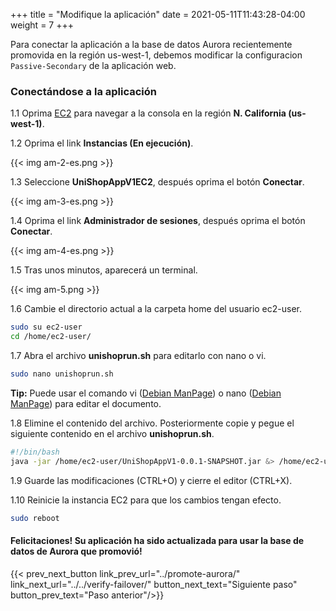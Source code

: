 +++
title = "Modifique la aplicación"
date =  2021-05-11T11:43:28-04:00
weight = 7
+++

Para conectar la aplicación a la base de datos Aurora recientemente promovida en la región us-west-1, debemos modificar la configuracion `Passive-Secondary` de la aplicación web.

### Conectándose a la aplicación

1.1 Oprima [EC2](https://us-west-1.console.aws.amazon.com/ec2/home?region=us-west-1#/) para navegar a la consola en la región **N. California (us-west-1)**.

1.2 Oprima el link **Instancias (En ejecución)**.

{{< img am-2-es.png >}}

1.3 Seleccione **UniShopAppV1EC2**, después oprima el botón **Conectar**.

{{< img am-3-es.png >}}

1.4 Oprima el link **Administrador de sesiones**, después oprima el botón **Conectar**.

{{< img am-4-es.png >}}

1.5 Tras unos minutos, aparecerá un terminal.

{{< img am-5.png >}}

1.6 Cambie el directorio actual a la carpeta home del usuario ec2-user.

```sh
sudo su ec2-user
cd /home/ec2-user/
```

1.7 Abra el archivo **unishoprun.sh** para editarlo con nano o vi.

```sh
sudo nano unishoprun.sh
```

**Tip:** Puede usar el comando vi ([Debian ManPage]((https://manpages.debian.org/buster/vim/vi.1.en.html))) o nano ([Debian ManPage](https://manpages.debian.org/stretch/nano/nano.1.en.html)) para editar el documento.

1.8 Elimine el contenido del archivo.  Posteriormente copie y pegue el siguiente contenido en el archivo **unishoprun.sh**.

```sh
#!/bin/bash
java -jar /home/ec2-user/UniShopAppV1-0.0.1-SNAPSHOT.jar &> /home/ec2-user/app.log &
```

1.9 Guarde las modificaciones (CTRL+O) y cierre el editor (CTRL+X).

1.10 Reinicie la instancia EC2 para que los cambios tengan efecto.

```sh
sudo reboot
```

#### Felicitaciones!  Su aplicación ha sido actualizada para usar la base de datos de Aurora que promovió!

{{< prev_next_button link_prev_url="../promote-aurora/" link_next_url="../../verify-failover/" button_next_text="Siguiente paso" button_prev_text="Paso anterior"/>}}


